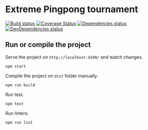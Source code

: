 # Extreme Pingpong tournament
[![Build status](https://travis-ci.org/Pedro-vk/extreme-pingpong-tournament.svg?branch=master)](https://travis-ci.org/Pedro-vk/extreme-pingpong-tournament) [![Coverage Status](https://coveralls.io/repos/github/Pedro-vk/extreme-pingpong-tournament/badge.svg?branch=master)](https://coveralls.io/github/Pedro-vk/extreme-pingpong-tournament?branch=master) [![Dependencies status](https://david-dm.org/Pedro-vk/extreme-pingpong-tournament/status.svg)](https://david-dm.org/Pedro-vk/extreme-pingpong-tournament) [![DevDependencies status](https://david-dm.org/Pedro-vk/extreme-pingpong-tournament/dev-status.svg)](https://david-dm.org/Pedro-vk/extreme-pingpong-tournament?type=dev)

## Run or compile the project
Serve the project on `http://localhost:4200/` and watch changes.
```
npm start
```

Compile the project on `dist` folder manually.
```
npm run build
```

Run test.
```
npm test
```

Run linters.
```
npm run lint
```

